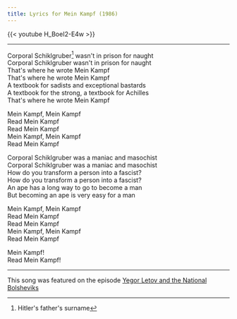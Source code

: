 ```yaml
---
title: Lyrics for Mein Kampf (1986)
---
```


{{< youtube H_BoeI2-E4w >}}

---

Corporal Schiklgruber[^1] wasn't in prison for naught \
Corporal Schiklgruber wasn't in prison for naught \
That's where he wrote Mein Kampf \
That's where he wrote Mein Kampf \
A textbook for sadists and exceptional bastards \
A textbook for the strong, a textbook for Achilles \
That's where he wrote Mein Kampf

Mein Kampf, Mein Kampf \
Read Mein Kampf \
Read Mein Kampf \
Mein Kampf, Mein Kampf \
Read Mein Kampf

Corporal Schiklgruber was a maniac and masochist \
Corporal Schiklgruber was a maniac and masochist \
How do you transform a person into a fascist? \
How do you transform a person into a fascist? \
An ape has a long way to go to become a man \
But becoming an ape is very easy for a man

Mein Kampf, Mein Kampf \
Read Mein Kampf \
Read Mein Kampf \
Mein Kampf, Mein Kampf \
Read Mein Kampf

Mein Kampf! \
Read Mein Kampf!

[^1]: Hitler's father's surname

---
This song was featured on the episode [Yegor Letov and the National Bolsheviks](/episodes/2021-05-12-yegor-letov-and-the-national-bolsheviks/)